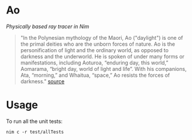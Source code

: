 # Ao

*Physically based ray tracer in Nim*

> "In the Polynesian mythology of the Maori, Ao ("daylight") is one of the
  primal deities who are the unborn forces of nature. Ao is the
  personification of light and the ordinary world, as opposed to darkness and
  the underworld. He is spoken of under many forms or manifestations,
  including Aoturoa, “enduring day, this world,” Aomarama, “bright day, world
  of light and life”. With his companions, Ata, “morning,” and Whaitua,
  “space,” Ao resists the forces of darkness."
  [source](http://everythingunderthemoon.net/forum/comprehensive-list-gods-goddesses-worldwide-t20390.html)

# Usage

To run all the unit tests:

```
nim c -r test/allTests
```
